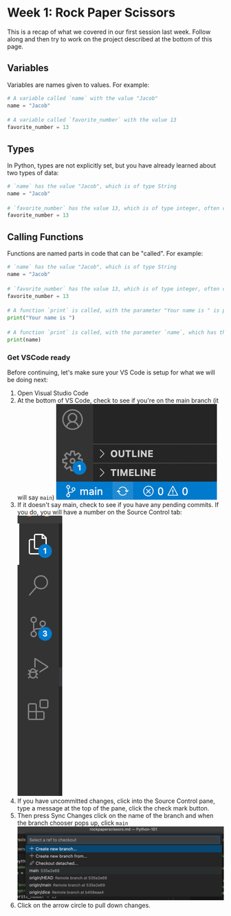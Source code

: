 # Week 1: Rock Paper Scissors

This is a recap of what we covered in our first session last week. Follow along and then try to work on the project described at the bottom of this page. 

## Variables

Variables are names given to values. For example:

```python
# A variable called `name` with the value "Jacob"
name = "Jacob"

# A variable called `favorite_number` with the value 13
favorite_number = 13
```

## Types

In Python, types are not explicitly set, but you have already learned about two types of data:

```python
# `name` has the value "Jacob", which is of type String
name = "Jacob"

# `favorite_number` has the value 13, which is of type integer, often called int
favorite_number = 13
```

## Calling Functions

Functions are named parts in code that can be "called". For example:

```python
# `name` has the value "Jacob", which is of type String
name = "Jacob"

# `favorite_number` has the value 13, which is of type integer, often called int
favorite_number = 13

# A function `print` is called, with the parameter "Your name is " is passed in
print("Your name is ")

# A function `print` is called, with the parameter `name`, which has the value "Jacob" is passed in
print(name)
```

### Get VSCode ready
Before continuing, let's make sure your VS Code is setup for what we will be doing next:
1. Open Visual Studio Code
2. At the bottom of VS Code, check to see if you're on the main branch (it will say `main`)
![Branch at the bottom of the VSCode window](../assets/main-branch-pull.png)
3. If it doesn't say main, check to see if you have any pending commits. If you do, you will have a number on the Source Control tab:
![Source control with a notification showing uncommitted changes](../assets/uncommitted-changes.png)
4. If you have uncommitted changes, click into the Source Control pane, type a message at the top of the pane, click the check mark button.
5. Then press Sync Changes
click on the name of the branch and when the branch chooser pops up, click `main`
![Branch choosing window in VSCode](../assets/main-branch-selection.png)
4. Click on the arrow circle to pull down changes. 
